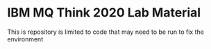 # IBM MQ Think 2020 Lab Material

This is repository is limited to code that may need to be run to fix the environment
